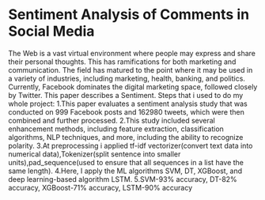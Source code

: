 # Sentiment Analysis of Comments in Social Media
The Web is a vast virtual environment where people may express and share their personal thoughts. This has ramifications for both marketing and communication. The field has matured to the point where it may be used in a variety of industries, including marketing, health, banking, and politics. Currently, Facebook dominates the digital marketing space, followed closely by Twitter. This paper describes a Sentiment. 
Steps that i used to do my whole project: 
1.This paper evaluates a sentiment analysis study that was conducted on 999 Facebook posts and 162980 tweets, which were then combined and further processed.
2.This study included several enhancement methods, including feature extraction, classification algorithms, NLP techniques, and more, including the ability to recognize polarity.
3.At preprocessing i applied tf-idf vectorizer(convert text data into numerical data),Tokenizer(split sentence into smaller units),pad_sequence(used to ensure that all sequences in a list have the same length). 
4.Here, I apply the ML algorithms SVM, DT, XGBoost, and deep learning-based algorithm LSTM.
5.SVM-93% accuracy, DT-82% accuracy, XGBoost-71% accuracy, LSTM-90% accuracy
